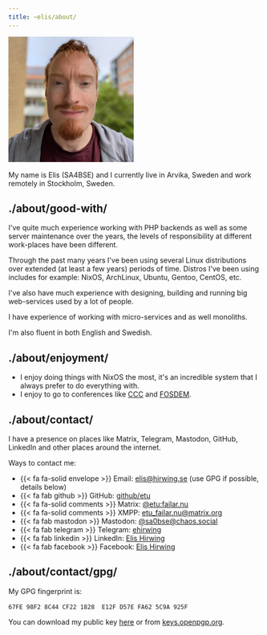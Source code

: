 ```yaml
---
title: ~elis/about/
---
```


![Photo of me](/img/elis.webp)

My name is Elis (SA4BSE) and I currently live in Arvika, Sweden and work
remotely in Stockholm, Sweden.

## ./about/good-with/

I've quite much experience working with PHP backends as well as some server
maintenance over the years, the levels of responsibility at different
work-places have been different.

Through the past many years I've been using several Linux distributions over
extended (at least a few years) periods of time. Distros I've been using
includes for example: NixOS, ArchLinux, Ubuntu, Gentoo, CentOS, etc.

I've also have much experience with designing, building and running big
web-services used by a lot of people.

I have experience of working with micro-services and as well monoliths.

I'm also fluent in both English and Swedish.

## ./about/enjoyment/

- I enjoy doing things with NixOS the most, it's an incredible system that I
  always prefer to do everything with.
- I enjoy to go to conferences like [CCC](https://en.wikipedia.org/wiki/Chaos_Communication_Congress) and [FOSDEM](https://en.wikipedia.org/wiki/FOSDEM).

## ./about/contact/

I have a presence on places like Matrix, Telegram, Mastodon, GitHub, LinkedIn
and other places around the internet.

Ways to contact me:

- {{< fa fa-solid envelope >}} Email: [elis@hirwing.se](mailto:elis@hirwing.se) (use GPG if possible, details below)
- {{< fa fab github >}} GitHub: [github/etu](https://github.com/etu)
- {{< fa fa-solid comments >}} Matrix: [@etu:failar.nu](https://matrix.to/#/@etu:failar.nu)
- {{< fa fa-solid comments >}} XMPP: [etu_failar.nu@matrix.org](gtalk:chat?jid=etu_failar.nu@matrix.org)
- {{< fa fab mastodon >}} Mastodon: [@sa0bse@chaos.social](https://chaos.social/@sa0bse)
- {{< fa fab telegram >}} Telegram: [ehirwing](https://t.me/ehirwing)
- {{< fa fab linkedin >}} LinkedIn: [Elis Hirwing](https://linkedin.com/in/elishirwing/)
- {{< fa fab facebook >}} Facebook: [Elis Hirwing](https://facebook.com/elishirwing/)

## ./about/contact/gpg/

My GPG fingerprint is:

```plain
67FE 98F2 8C44 CF22 1828  E12F D57E FA62 5C9A 925F
```

You can download my public key [here](/D57EFA625C9A925F.asc) or from [keys.openpgp.org](https://keys.openpgp.org/search?q=67FE98F28C44CF221828E12FD57EFA625C9A925F).
